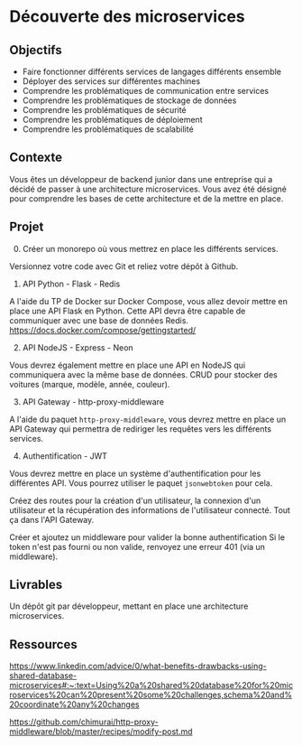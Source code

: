 # Découverte des microservices

## Objectifs

- Faire fonctionner différents services de langages différents ensemble
- Déployer des services sur différentes machines
- Comprendre les problématiques de communication entre services
- Comprendre les problématiques de stockage de données
- Comprendre les problématiques de sécurité
- Comprendre les problématiques de déploiement
- Comprendre les problématiques de scalabilité

## Contexte

Vous êtes un développeur de backend junior dans une entreprise qui a décidé de passer à une architecture microservices. Vous avez été désigné pour comprendre les bases de cette architecture et de la mettre en place.

## Projet

0. Créer un monorepo où vous mettrez en place les différents services.

Versionnez votre code avec Git et reliez votre dépôt à Github.

1. API Python - Flask - Redis

A l'aide du TP de Docker sur Docker Compose, vous allez devoir mettre en place une API Flask en 
Python. Cette API devra être capable de communiquer avec une base de données Redis. 
https://docs.docker.com/compose/gettingstarted/

2. API NodeJS - Express - Neon  

Vous devrez également mettre en place une API en NodeJS qui communiquera avec la même base de données.
CRUD pour stocker des voitures (marque, modèle, année, couleur).

3. API Gateway - http-proxy-middleware

A l'aide du paquet `http-proxy-middleware`, vous devrez mettre en place un API Gateway qui permettra de rediriger les requêtes vers les différents services.

4. Authentification - JWT

Vous devrez mettre en place un système d'authentification pour les différentes API. Vous pourrez utiliser le paquet `jsonwebtoken` pour cela.

Créez des routes pour la création d'un utilisateur, la connexion d'un utilisateur et la récupération des informations de l'utilisateur connecté.
Tout ça dans l'API Gateway.

Créer et ajoutez un middleware pour valider la bonne authentification 
Si le token n'est pas fourni ou non valide, renvoyez une erreur 401 (via un middleware).

## Livrables

Un dépôt git par développeur, mettant en place une architecture microservices.

## Ressources

https://www.linkedin.com/advice/0/what-benefits-drawbacks-using-shared-database-microservices#:~:text=Using%20a%20shared%20database%20for%20microservices%20can%20present%20some%20challenges,schema%20and%20coordinate%20any%20changes

https://github.com/chimurai/http-proxy-middleware/blob/master/recipes/modify-post.md